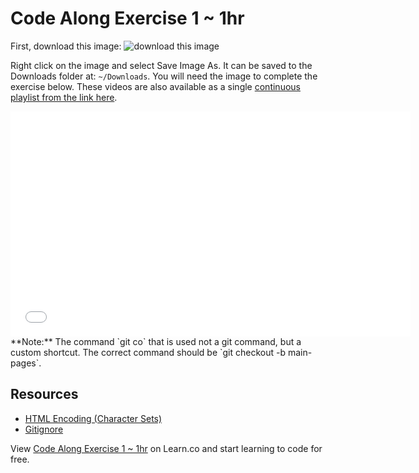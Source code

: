 # Code Along Exercise 1 ~ 1hr

First, download this image: 
![download this image](https://curriculum-content.s3.amazonaws.com/fewds/intro-pic.jpg) 

Right click on the image and select Save Image As. It can be saved to the Downloads folder at: `~/Downloads`. 
You will need the image to complete the exercise below. These videos are also available as a single [continuous playlist from the link here](https://www.youtube.com/watch?v=i61lTJ6OpDE&list=PLj148bJp5wiysyRx_Yza7VUXufTXJ-MUP).

<iframe width="640" height="360" src="//www.youtube.com/embed/i61lTJ6OpDE?list=PLj148bJp5wiysyRx_Yza7VUXufTXJ-MUP" frameborder="0" allowfullscreen></iframe>
**Note:** The command `git co` that is used not a git command, but a custom shortcut. The correct command should
be `git checkout -b main-pages`.


## Resources 
- [HTML Encoding (Character Sets)](http://www.w3schools.com/html/html_charset.asp)
- [Gitignore](https://help.github.com/en/articles/ignoring-files)

<p data-visibility='hidden'>View <a href='https://learn.co/lessons/fe-code-along-ex-1' title='Code Along Exercise 1 ~ 1hr'>Code Along Exercise 1 ~ 1hr</a> on Learn.co and start learning to code for free.</p>
